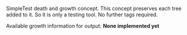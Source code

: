 

SimpleTest death and growth concept. This concept preserves each tree added to it. So it is only a testing tool. No further tags required.



Available growth information for output:
**None implemented yet**

